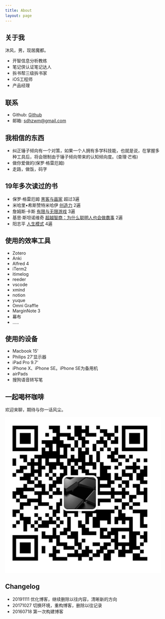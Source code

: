 ```yaml
---
title: About
layout: page
---
```


## 关于我

沐风，男，现居魔都。

- 开智信息分析教练
- 笔记侠认证笔记达人
- 拆书帮三级拆书家
- iOS工程师
- 产品经理

## 联系

- Github: [Github](https://github.com/sdhzwm)
- 邮箱: sdhzwm@gmail.com

## 我相信的东西

- 纠正锤子倾向有一个对策，如果一个人拥有多学科技能，也就是说，在掌握多种工具后，将会限制由于锤子倾向带来的认知倾向度。(查理·芒格)
- 做你爱做的(保罗·格雷厄姆)
- 走路，做饭，码字

## 19年多次读过的书

- 保罗·格雷厄姆 [黑客与画家](https://book.douban.com/subject/6021440/) 超过3遍
- 米哈里•希斯赞特米哈伊 [创造力](https://book.douban.com/subject/26285299/) 2遍
- 詹姆斯·卡斯 [有限与无限游戏](https://book.douban.com/subject/25742296/)  3遍
- 基思·斯坦诺维奇 [超越智商：为什么聪明人也会做蠢事](https://read.douban.com/ebook/13036913/) 2遍
- 阳志平 [人生模式](https://book.douban.com/subject/34803015/) 4遍

## 使用的效率工具

- Zotero
- Anki
- Alfred 4
- iTerm2
- itimelog
- reeder
- vscode
- xmind
- notion
- yuque
- Omni Graffle
- MarginNote 3
- 幕布
- .....

## 使用的设备

- Macbook 15'
- Philips 27’显示器
- iPad Pro 9.7‘
- iPhone X、iPhone SE。iPhone SE为备用机
- airPads
- 搜狗语音转写笔

## 一起喝杯咖啡

欢迎来聊，期待与你一话风尘。

![微信](about/about.png?r=90&w=100&h=100)

## Changelog

- 20191111 优化博客，继续删除以往内容，清晰新的方向
- 20171027 切换环境，重构博客，删除以往记录
- 20160718 第一次构建博客
  